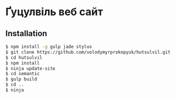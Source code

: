 # Ґуцулвіль веб сайт

## Installation

```bash
$ npm install -g gulp jade stylus
$ git clone https://github.com/volodymyrprokopyuk/hutsulvil.git
$ cd hutsulvil
$ npm install
$ ninja update-site
$ cd semantic
$ gulp build
$ cd ..
$ ninja
```
